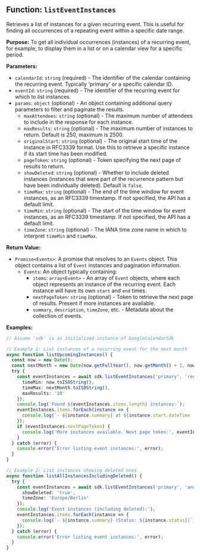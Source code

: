 ## Function: `listEventInstances`

Retrieves a list of instances for a given recurring event. This is useful for finding all occurrences of a repeating event within a specific date range.

**Purpose:**
To get all individual occurrences (instances) of a recurring event, for example, to display them in a list or on a calendar view for a specific period.

**Parameters:**
- `calendarId`: `string` (required) - The identifier of the calendar containing the recurring event. Typically 'primary' or a specific calendar ID.
- `eventId`: `string` (required) - The identifier of the recurring event for which to list instances.
- `params`: `object` (optional) - An object containing additional query parameters to filter and paginate the results.
  - `maxAttendees`: `string` (optional) - The maximum number of attendees to include in the response for each instance.
  - `maxResults`: `string` (optional) - The maximum number of instances to return. Default is 250, maximum is 2500.
  - `originalStart`: `string` (optional) - The original start time of the instance in RFC3339 format. Use this to retrieve a specific instance if its start time has been modified.
  - `pageToken`: `string` (optional) - Token specifying the next page of results to return.
  - `showDeleted`: `string` (optional) - Whether to include deleted instances (instances that were part of the recurrence pattern but have been individually deleted). Default is `false`.
  - `timeMax`: `string` (optional) - The end of the time window for event instances, as an RFC3339 timestamp. If not specified, the API has a default limit.
  - `timeMin`: `string` (optional) - The start of the time window for event instances, as an RFC3339 timestamp. If not specified, the API has a default limit.
  - `timeZone`: `string` (optional) - The IANA time zone name in which to interpret `timeMin` and `timeMax`.

**Return Value:**
- `Promise<Events>`: A promise that resolves to an `Events` object. This object contains a list of `Event` instances and pagination information.
  - `Events`: An object typically containing:
    - `items`: `array<Event>` - An array of `Event` objects, where each object represents an instance of the recurring event. Each instance will have its own `start` and `end` times.
    - `nextPageToken`: `string` (optional) - Token to retrieve the next page of results. Present if more instances are available.
    - `summary`, `description`, `timeZone`, etc. - Metadata about the collection of events.

**Examples:**
```typescript
// Assume 'sdk' is an initialized instance of GoogleCalendarSdk

// Example 1: List instances of a recurring event for the next month
async function listUpcomingInstances() {
  const now = new Date();
  const nextMonth = new Date(now.getFullYear(), now.getMonth() + 1, now.getDate());
  try {
    const eventInstances = await sdk.listEventInstances('primary', 'recurringEventId', {
      timeMin: now.toISOString(),
      timeMax: nextMonth.toISOString(),
      maxResults: '10'
    });
    console.log(`Found ${eventInstances.items.length} instances:`);
    eventInstances.items.forEach(instance => {
      console.log(`- ${instance.summary} at ${instance.start.dateTime || instance.start.date}`);
    });
    if (eventInstances.nextPageToken) {
      console.log('More instances available. Next page token:', eventInstances.nextPageToken);
    }
  } catch (error) {
    console.error('Error listing event instances:', error);
  }
}

// Example 2: List instances showing deleted ones
async function listAllInstancesIncludingDeleted() {
  try {
    const eventInstances = await sdk.listEventInstances('primary', 'anotherRecurringEventId', {
      showDeleted: 'true',
      timeZone: 'Europe/Berlin'
    });
    console.log('Event instances (including deleted):');
    eventInstances.items.forEach(instance => {
      console.log(`- ${instance.summary} (Status: ${instance.status})`);
    });
  } catch (error) {
    console.error('Error listing event instances:', error);
  }
}
```